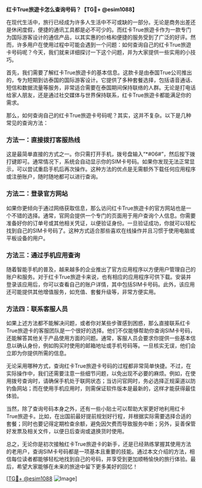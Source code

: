 **红卡True旅遊卡怎么查询号码？【TG💪+ @esim1088】**

在现代生活中，旅行已经成为许多人生活中不可或缺的一部分。无论是商务出差还是休闲度假，便捷的通讯工具都是必不可少的。而红卡True旅遊卡作为一款专门为国际游客设计的通信产品，以其实惠的价格和便捷的服务受到了广泛的好评。然而，许多用户在使用过程中可能会遇到一个问题：如何查询自己的红卡True旅遊卡号码呢？今天，我们就来详细探讨一下这个问题，并为大家提供一些实用的小技巧。

首先，我们需要了解红卡True旅遊卡的基本信息。这款卡是由泰国True公司推出的，专为短期到访泰国的国际游客设计。它提供了多种套餐选择，包括语音通话、短信和数据流量等服务，非常适合需要在泰国期间保持联络的人群。无论是打电话给家人朋友，还是通过社交媒体与世界保持联系，红卡True旅遊卡都能满足你的需求。

那么，如何查询自己的红卡True旅遊卡号码呢？其实，这并不复杂。以下是几种常见的查询方法：

### 方法一：直接拨打客服热线

这是最简单直接的方式之一。你只需打开手机，拨号盘输入“*#06#”，然后按下拨打键即可。通常情况下，系统会自动显示你的SIM卡号码。如果你发现无法正常显示，可以尝试重启手机后再次操作。这种方法的优点是无需额外下载任何应用程序或注册账户，随时随地都可以进行查询。

### 方法二：登录官方网站

如果你更倾向于通过网络获取信息，那么访问红卡True旅遊卡的官方网站也是一个不错的选择。通常，官网会提供一个专门的页面用于用户查询个人信息。你需要准备好你的订单号或其他相关凭证，以便验证身份。一旦验证成功，你就可以轻松找到自己的SIM卡号码了。这种方式适合那些喜欢在线操作并且习惯于使用电脑或平板设备的用户。

### 方法三：通过手机应用查询

随着智能手机的普及，越来越多的企业推出了官方应用程序以方便用户管理自己的账户和服务。对于红卡True旅遊卡来说，也有相应的应用程序可供下载。安装并登录该应用后，你可以查看自己的账户详情，其中包括SIM卡号码。此外，该应用还可能提供其他增值服务，如充值、套餐升级等，非常方便实用。

### 方法四：联系客服人员

如果上述方法都不能解决问题，或者你对某些步骤感到困惑，那么直接联系红卡True旅遊卡的客服团队是一个很好的选择。他们不仅能够帮助你查询SIM卡号码，还能解答其他关于产品使用方面的问题。通常，客服人员会要求你提供一些基本信息以确认身份，例如购买时使用的邮箱地址或手机号码等。一旦核实无误，他们会立即为你提供所需的信息。

无论采用哪种方式，查询红卡True旅遊卡号码的过程都非常简单快捷。不过，在实际操作中，我们还需要注意一些细节问题，以免出现不必要的麻烦。例如，在使用拨号查询时，请确保手机处于联网状态；当访问官网时，务必选择正规渠道以防钓鱼网站；而在使用手机应用时，则需保证软件版本是最新的，这样才能获得最佳体验。

当然，除了查询号码本身之外，还有一些小贴士可以帮助大家更好地利用红卡True旅遊卡。比如，在出国前最好提前规划好行程，并根据实际需要选择合适的套餐；同时也要记得定期检查余额，避免因欠费而导致服务中断；另外，妥善保管好发票及相关文件，以便日后查询或退换货时使用。

总之，无论你是初次接触红卡True旅遊卡的新手，还是已经熟练掌握其使用方法的老用户，查询SIM卡号码都是一项基本且重要的技能。通过本文介绍的方法，相信每位读者都能够轻松地找到自己的号码，并享受到更加顺畅愉快的旅行体验。最后，希望大家能够在未来的旅途中留下更多美好的回忆！

[[TG💪+ @esim1088](https://t.me/s/esim1088) ![Image](https://i.postimg.cc/4NQfJmqS/Snipaste-2025-05-13-00-14-12.png)]